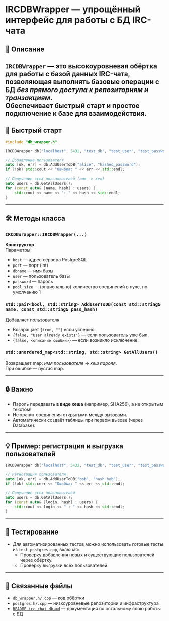 # IRCDBWrapper — упрощённый интерфейс для работы с БД IRC-чата

## 📝 Описание

`IRCDBWrapper` — это высокоуровневая обёртка для работы с базой данных IRC-чата, позволяющая выполнять базовые операции с БД *без прямого доступа к репозиториям и транзакциям*.  
Обеспечивает быстрый старт и простое подключение к базе для взаимодействия.
---

## 🚀 Быстрый старт

```cpp
#include "db_wrapper.h"

IRCDBWrapper db("localhost", 5432, "test_db", "test_user", "test_password");

// Добавление пользователя
auto [ok, err] = db.AddUserToDB("alice", "hashed_password");
if (!ok) std::cout << "Ошибка: " << err << std::endl;

// Получение всех пользователей (имя -> хеш)
auto users = db.GetAllUsers();
for (const auto& [name, hash] : users) {
    std::cout << name << ": " << hash << std::endl;
}
```

---

## 🛠️ Методы класса

### `IRCDBWrapper::IRCDBWrapper(...)`
**Конструктор**  
Параметры:
- `host` — адрес сервера PostgreSQL
- `port` — порт (int)
- `dbname` — имя базы
- `user` — пользователь базы
- `password` — пароль
- `pool_size` — (опционально) количество соединений в пуле, по умолчанию 1

### `std::pair<bool, std::string> AddUserToDB(const std::string& name, const std::string& pass_hash)`
Добавляет пользователя.  
- Возвращает `{true, ""}` если успешно.
- `{false, "User already exists"}` — если пользователь уже был.
- `{false, <описание ошибки>}` — если возникло исключение.

### `std::unordered_map<std::string, std::string> GetAllUsers()`
Возвращает map: *имя пользователя* → *хеш пароля*.  
При ошибке — пустая map.

---

## 🔒 Важно

- Пароль передавать **в виде хеша** (например, SHA256), а не открытым текстом!
- Не хранит соединения открытыми между вызовами.
- Автоматически создаёт таблицы при первом вызове (через Database).

---

## 💡 Пример: регистрация и выгрузка пользователей

```cpp
IRCDBWrapper db("localhost", 5432, "test_db", "test_user", "test_password");

// Регистрация пользователя
auto [ok, err] = db.AddUserToDB("bob", "hash_bob");
if (!ok) std::cerr << "Ошибка: " << err << std::endl;

// Получение всех пользователей
auto users = db.GetAllUsers();
for (const auto& [login, hash] : users) {
    std::cout << login << " : " << hash << std::endl;
}
```

---

## 🧪 Тестирование

- Для автоматизированных тестов можно использовать готовые тесты из `test_postgres.cpp`, включая:
    - Проверку добавления новых и существующих пользователей через обёртку.
    - Проверку выгрузки всех пользователей.

---

## 📂 Связанные файлы

- `db_wrapper.h/.cpp` — код обёртки
- `postgres.h/.cpp` — низкоуровневые репозитории и инфраструктура
- [`README_irc_chat_db.md`](./README_irc_chat_db.md) — документация по остальному слою работы с БД

